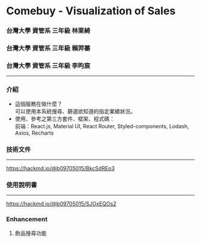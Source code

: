 # Comebuy - Visualization of Sales

### 台灣大學 資管系 三年級 林栗綺

### 台灣大學 資管系 三年級 賴羿蓁

### 台灣大學 資管系 三年級 李昀宸

---

### 介紹

- 這個服務在做什麼？ <br>
  可以使用本系統搜尋、篩選欲知道的指定業績狀況。
- 使用、參考之第三方套件、框架、程式碼：<br>
  前端：React.js, Material UI, React Router, Styled-components, Lodash, Axios, Recharts <br>

### 技術文件

---

https://hackmd.io/@b09705015/BkcSdREo3

### 使用說明書

---

https://hackmd.io/@b09705015/SJOxEQOs2

### Enhancement

1. 飲品搜尋功能
